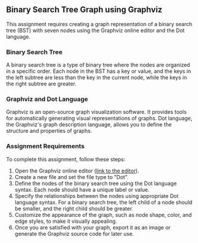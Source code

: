 ## Binary Search Tree Graph using Graphviz

This assignment requires creating a graph representation of a binary search tree (BST) with seven nodes using the Graphviz online editor and the Dot language.

### Binary Search Tree

A binary search tree is a type of binary tree where the nodes are organized in a specific order. Each node in the BST has a key or value, and the keys in the left subtree are less than the key in the current node, while the keys in the right subtree are greater.

### Graphviz and Dot Language

Graphviz is an open-source graph visualization software. It provides tools for automatically generating visual representations of graphs. Dot language, the Graphviz's graph description language, allows you to define the structure and properties of graphs.

### Assignment Requirements

To complete this assignment, follow these steps:

1. Open the Graphviz online editor ([link to the editor](https://dreampuf.github.io/GraphvizOnline/)).
2. Create a new file and set the file type to "Dot".
3. Define the nodes of the binary search tree using the Dot language syntax. Each node should have a unique label or value.
4. Specify the relationships between the nodes using appropriate Dot language syntax. For a binary search tree, the left child of a node should be smaller, and the right child should be greater.
5. Customize the appearance of the graph, such as node shape, color, and edge styles, to make it visually appealing.
6. Once you are satisfied with your graph, export it as an image or generate the Graphviz source code for later use.

